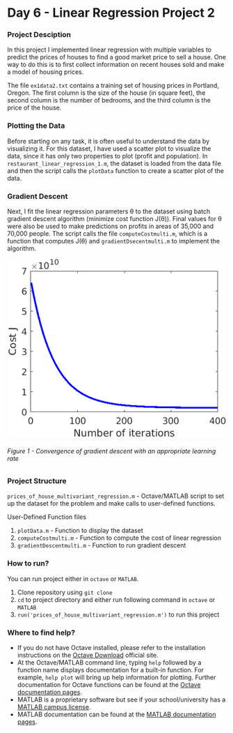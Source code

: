 # Day 6 - Linear Regression Project 2

### Project Desciption
In this project I implemented linear regression with multiple variables to predict the prices of houses to find a good market price to sell a house. One way to do this is to first collect information on recent houses sold and make a model of housing prices.

The file `ex1data2.txt` contains a training set of housing prices in Portland, Oregon. The first column is the size of the house (in square feet), the second column is the number of bedrooms, and the third column is the price of the house.

### Plotting the Data
Before starting on any task, it is often useful to understand the data by visualizing it. For this dataset, I have used a scatter plot to visualize the data, since it has only two properties to plot (profit and population). In `restaurant_linear_regression_1.m`, the dataset is loaded from the data file and then the script calls the `plotData` function to create a scatter plot of the data.

### Gradient Descent
Next, I fit the linear regression parameters &theta; to the dataset using batch gradient descent algorithm (minimize cost function J(&theta;)). Final values for &theta; were also be used to make predictions on profits in areas of 35,000 and 70,000 people. The script calls the file `computeCostmulti.m`, which is a function that computes J(&theta;) and `gradientDsecentmulti.m` to implement the algorithm.


![](results/multi_1.png)

###### Figure 1 - Convergence of gradient descent with an appropriate learning rate

### Project Structure 

`prices_of_house_multivariant_regression.m` - Octave/MATLAB script to set up the dataset for the problem and make calls to user-defined functions.

User-Defined Function files
1. `plotData.m` - Function to display the dataset
1. `computeCostmulti.m` - Function to compute the cost of linear regression
1. `gradientDescentmulti.m` - Function to run gradient descent

### How to run?
You can run project either in `octave` or `MATLAB`. 
1. Clone repository using `git clone `
2. `cd` to project directory and either run following command in `octave` or `MATLAB`
2. `run('prices_of_house_multivariant_regression.m')` to run this project

### Where to find help?
* If you do not have Octave installed, please refer to the installation instructions on the [Octave Download](https://www.gnu.org/software/octave/download.html) official site.
* At the Octave/MATLAB command line, typing `help` followed by a function name displays documentation for a built-in function. For example, `help plot` will bring up help information for plotting. Further documentation for Octave functions can be found at the [Octave documentation pages](https://octave.org/doc/v5.2.0/). 
* MATLAB is a proprietary software but see if your school/university has a [MATLAB campus license](https://in.mathworks.com/academia/tah-support-program/eligibility.html). 
* MATLAB documentation can be found at the [MATLAB documentation pages](https://in.mathworks.com/help/matlab/?refresh=true).
